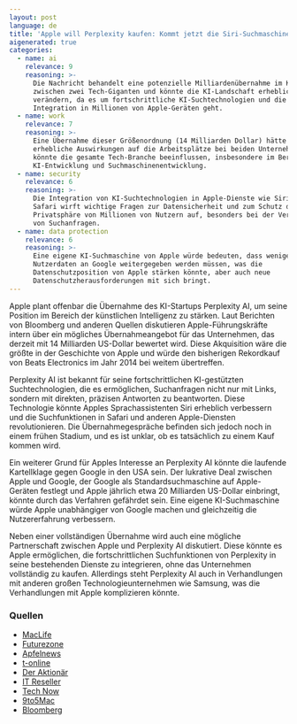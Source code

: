 ```yaml
---
layout: post
language: de
title: 'Apple will Perplexity kaufen: Kommt jetzt die Siri-Suchmaschine?'
aigenerated: true
categories:
  - name: ai
    relevance: 9
    reasoning: >-
      Die Nachricht behandelt eine potenzielle Milliardenübernahme im KI-Bereich
      zwischen zwei Tech-Giganten und könnte die KI-Landschaft erheblich
      verändern, da es um fortschrittliche KI-Suchtechnologien und die
      Integration in Millionen von Apple-Geräten geht.
  - name: work
    relevance: 7
    reasoning: >-
      Eine Übernahme dieser Größenordnung (14 Milliarden Dollar) hätte
      erhebliche Auswirkungen auf die Arbeitsplätze bei beiden Unternehmen und
      könnte die gesamte Tech-Branche beeinflussen, insbesondere im Bereich
      KI-Entwicklung und Suchmaschinenentwicklung.
  - name: security
    relevance: 6
    reasoning: >-
      Die Integration von KI-Suchtechnologien in Apple-Dienste wie Siri und
      Safari wirft wichtige Fragen zur Datensicherheit und zum Schutz der
      Privatsphäre von Millionen von Nutzern auf, besonders bei der Verarbeitung
      von Suchanfragen.
  - name: data protection
    relevance: 6
    reasoning: >-
      Eine eigene KI-Suchmaschine von Apple würde bedeuten, dass weniger
      Nutzerdaten an Google weitergegeben werden müssen, was die
      Datenschutzposition von Apple stärken könnte, aber auch neue
      Datenschutzherausforderungen mit sich bringt.
---
```


Apple plant offenbar die Übernahme des KI-Startups Perplexity AI, um seine Position im Bereich der künstlichen Intelligenz zu stärken. Laut Berichten von Bloomberg und anderen Quellen diskutieren Apple-Führungskräfte intern über ein mögliches Übernahmeangebot für das Unternehmen, das derzeit mit 14 Milliarden US-Dollar bewertet wird. Diese Akquisition wäre die größte in der Geschichte von Apple und würde den bisherigen Rekordkauf von Beats Electronics im Jahr 2014 bei weitem übertreffen.

<!--more-->

Perplexity AI ist bekannt für seine fortschrittlichen KI-gestützten Suchtechnologien, die es ermöglichen, Suchanfragen nicht nur mit Links, sondern mit direkten, präzisen Antworten zu beantworten. Diese Technologie könnte Apples Sprachassistenten Siri erheblich verbessern und die Suchfunktionen in Safari und anderen Apple-Diensten revolutionieren. Die Übernahmegespräche befinden sich jedoch noch in einem frühen Stadium, und es ist unklar, ob es tatsächlich zu einem Kauf kommen wird.

Ein weiterer Grund für Apples Interesse an Perplexity AI könnte die laufende Kartellklage gegen Google in den USA sein. Der lukrative Deal zwischen Apple und Google, der Google als Standardsuchmaschine auf Apple-Geräten festlegt und Apple jährlich etwa 20 Milliarden US-Dollar einbringt, könnte durch das Verfahren gefährdet sein. Eine eigene KI-Suchmaschine würde Apple unabhängiger von Google machen und gleichzeitig die Nutzererfahrung verbessern.

Neben einer vollständigen Übernahme wird auch eine mögliche Partnerschaft zwischen Apple und Perplexity AI diskutiert. Diese könnte es Apple ermöglichen, die fortschrittlichen Suchfunktionen von Perplexity in seine bestehenden Dienste zu integrieren, ohne das Unternehmen vollständig zu kaufen. Allerdings steht Perplexity AI auch in Verhandlungen mit anderen großen Technologieunternehmen wie Samsung, was die Verhandlungen mit Apple komplizieren könnte.

### Quellen
- [MacLife](https://www.maclife.de/news/apple-erwaegt-perplexity-ai-uebernahme-14-milliarden-dollar-100125830.html)
- [Futurezone](https://futurezone.at/b2b/apple-perplexity-kaufen-ai-ki-kuenstliche-intelligenz-apple-intelligence-uebernahme-iphone/403052144)
- [Apfelnews](https://www.apfelnews.de/2025/06/21/apple-wollte-ki-suchmaschine-perplexity-kaufen/)
- [t-online](https://www.t-online.de/digital/aktuelles/id_100787716/apple-an-ki-start-up-perplexity-interessiert-uebernahmegespraeche-laufen.html)
- [Der Aktionär](https://www.deraktionaer.de/artikel/aktien/apple-milliarden-deal-fuer-perplexity-ai-im-visier-20382093.html)
- [IT Reseller](https://www.itreseller.ch/artikel/103439/Apple_will_Perplexity_AI_uebernehmen_-_oder_als_Partner.html)
- [Tech Now](https://tech-now.io/blog/warum-apple-und-meta-perplexity-ai-aufkaufen-wollen)
- [9to5Mac](https://9to5mac.com/2025/06/20/report-apple-held-internal-talks-about-acquiring-perplexity/)
- [Bloomberg](https://www.bloomberg.com/news/articles/2025-06-20/apple-executives-have-held-internal-talks-about-buying-ai-startup-perplexity)
